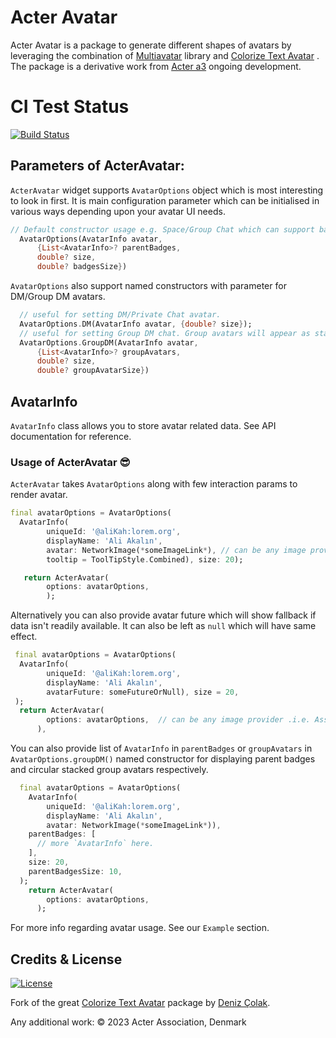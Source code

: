 # Acter Avatar

Acter Avatar is a package to generate different shapes of avatars by leveraging the combination of [Multiavatar](https://pub.dev/packages/multiavatar) library and [Colorize Text Avatar](https://pub.dev/packages/colorize_text_avatar) . The package is a derivative work from [Acter a3](https://github.com/acterglobal/a3) ongoing development.

# CI Test Status

<a href="https://github.com/acterglobal/acter-avatar/actions"><img src="https://github.com/acterglobal/acter-avatar/workflows/acter-avatar-tests/badge.svg" alt="Build Status"></a>

## Parameters of ActerAvatar:

`ActerAvatar` widget supports `AvatarOptions` object which is most interesting to look in first. It is main configuration parameter which can be initialised in various ways depending upon your avatar UI needs.

```dart
// Default constructor usage e.g. Space/Group Chat which can support badges.
  AvatarOptions(AvatarInfo avatar,
      {List<AvatarInfo>? parentBadges,
      double? size,
      double? badgesSize})

```

`AvatarOptions` also support named constructors with parameter for DM/Group DM avatars.

```dart
  // useful for setting DM/Private Chat avatar.
  AvatarOptions.DM(AvatarInfo avatar, {double? size});
  // useful for setting Group DM chat. Group avatars will appear as stacked avatars.
  AvatarOptions.GroupDM(AvatarInfo avatar,
      {List<AvatarInfo>? groupAvatars,
      double? size,
      double? groupAvatarSize})
```

## AvatarInfo

`AvatarInfo` class allows you to store avatar related data. See API documentation for reference.

### Usage of ActerAvatar 😎

`ActerAvatar` takes `AvatarOptions` along with few interaction params to render avatar.

```dart
final avatarOptions = AvatarOptions(
  AvatarInfo(
        uniqueId: '@aliKah:lorem.org',
        displayName: 'Ali Akalın',
        avatar: NetworkImage(*someImageLink*), // can be any image provider .i.e. AssetImage, MemoryImage and NetworkImage etc.
        tooltip = ToolTipStyle.Combined), size: 20);

   return ActerAvatar(
        options: avatarOptions,
        );
```

Alternatively you can also provide avatar future which will show fallback if data isn't readily available. It can also be left as `null` which will have same effect.

```dart
 final avatarOptions = AvatarOptions(
  AvatarInfo(
        uniqueId: '@aliKah:lorem.org',
        displayName: 'Ali Akalın',
        avatarFuture: someFutureOrNull), size = 20,
 );
  return ActerAvatar(
        options: avatarOptions,  // can be any image provider .i.e. AssetImage, MemoryImage and NetworkImage etc.
      ),
```

You can also provide list of `AvatarInfo` in `parentBadges` or `groupAvatars` in `AvatarOptions.groupDM()` named constructor for displaying parent badges and circular stacked group avatars respectively.

```dart
  final avatarOptions = AvatarOptions(
    AvatarInfo(
        uniqueId: '@aliKah:lorem.org',
        displayName: 'Ali Akalın',
        avatar: NetworkImage(*someImageLink*)),
    parentBadges: [
      // more `AvatarInfo` here.
    ],
    size: 20,
    parentBadgesSize: 10,
  );
    return ActerAvatar(
        options: avatarOptions,
      );
```

For more info regarding avatar usage. See our `Example` section.

## Credits & License

[![License](https://img.shields.io/badge/License-MIT-blue.svg)](/LICENSE)

Fork of the great [Colorize Text Avatar](https://pub.dev/packages/colorize_text_avatar) package by [Deniz Çolak](https://github.com/deniscolak).

Any additional work: © 2023 Acter Association, Denmark
